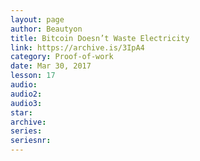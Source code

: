 ```yaml
---
layout: page
author: Beautyon
title: Bitcoin Doesn’t Waste Electricity
link: https://archive.is/3IpA4
category: Proof-of-work
date: Mar 30, 2017
lesson: 17
audio: 
audio2: 
audio3: 
star: 
archive: 
series: 
seriesnr: 
---
```

